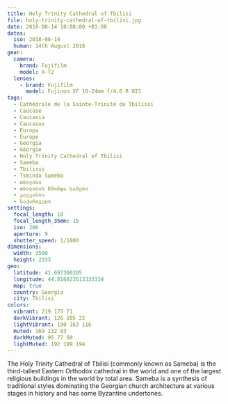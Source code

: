 ```yaml
---
title: Holy Trinity Cathedral of Tbilisi
file: holy-trinity-cathedral-of-tbilisi.jpg
date: 2018-08-14 10:08:00 +01:00
dates:
  iso: 2018-08-14
  human: 14th August 2018
gear:
  camera:
    brand: Fujifilm
    model: X-T2
  lenses:
    - brand: Fujifilm
      model: Fujinon XF 10-24mm f/4.0 R OIS
tags:
  - Cathédrale de la Sainte-Trinité de Tbilissi
  - Caucase
  - Caucasia
  - Caucasus
  - Europa
  - Europe
  - Georgia
  - Géorgie
  - Holy Trinity Cathedral of Tbilisi
  - Sameba
  - Tbilissi
  - Tsminda Saméba
  - თბილისი
  - თბილისის წმინდა სამები
  - კავკასია
  - საქართველო
settings:
  focal_length: 10
  focal_length_35mm: 15
  iso: 200
  aperture: 9
  shutter_speed: 1/1800
dimensions:
  width: 3500
  height: 2333
geo:
  latitude: 41.697300205
  longitude: 44.816023513333334
  map: true
  country: Georgia
  city: Tbilisi
colors:
  vibrant: 219 175 71
  darkVibrant: 126 105 22
  lightVibrant: 190 163 116
  muted: 169 132 83
  darkMuted: 95 77 50
  lightMuted: 192 199 194
---
```


The Holy Trinity Cathedral of Tbilisi (commonly known as Sameba) is the third-tallest Eastern Orthodox cathedral in the world and one of the largest religious buildings in the world by total area. Sameba is a synthesis of traditional styles dominating the Georgian church architecture at various stages in history and has some Byzantine undertones.
